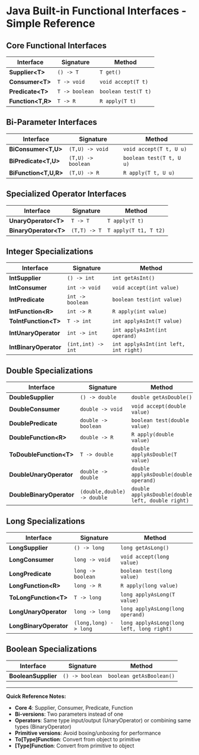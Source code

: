 # Java Built-in Functional Interfaces - Simple Reference

## Core Functional Interfaces

| Interface | Signature | Method |
|-----------|-----------|---------|
| **Supplier\<T>** | `() -> T` | `T get()` |
| **Consumer\<T>** | `T -> void` | `void accept(T t)` |
| **Predicate\<T>** | `T -> boolean` | `boolean test(T t)` |
| **Function\<T,R>** | `T -> R` | `R apply(T t)` |

## Bi-Parameter Interfaces

| Interface | Signature | Method |
|-----------|-----------|---------|
| **BiConsumer\<T,U>** | `(T,U) -> void` | `void accept(T t, U u)` |
| **BiPredicate\<T,U>** | `(T,U) -> boolean` | `boolean test(T t, U u)` |
| **BiFunction\<T,U,R>** | `(T,U) -> R` | `R apply(T t, U u)` |

## Specialized Operator Interfaces

| Interface | Signature | Method |
|-----------|-----------|---------|
| **UnaryOperator\<T>** | `T -> T` | `T apply(T t)` |
| **BinaryOperator\<T>** | `(T,T) -> T` | `T apply(T t1, T t2)` |

## Integer Specializations

| Interface | Signature | Method |
|-----------|-----------|---------|
| **IntSupplier** | `() -> int` | `int getAsInt()` |
| **IntConsumer** | `int -> void` | `void accept(int value)` |
| **IntPredicate** | `int -> boolean` | `boolean test(int value)` |
| **IntFunction\<R>** | `int -> R` | `R apply(int value)` |
| **ToIntFunction\<T>** | `T -> int` | `int applyAsInt(T value)` |
| **IntUnaryOperator** | `int -> int` | `int applyAsInt(int operand)` |
| **IntBinaryOperator** | `(int,int) -> int` | `int applyAsInt(int left, int right)` |

## Double Specializations

| Interface | Signature | Method |
|-----------|-----------|---------|
| **DoubleSupplier** | `() -> double` | `double getAsDouble()` |
| **DoubleConsumer** | `double -> void` | `void accept(double value)` |
| **DoublePredicate** | `double -> boolean` | `boolean test(double value)` |
| **DoubleFunction\<R>** | `double -> R` | `R apply(double value)` |
| **ToDoubleFunction\<T>** | `T -> double` | `double applyAsDouble(T value)` |
| **DoubleUnaryOperator** | `double -> double` | `double applyAsDouble(double operand)` |
| **DoubleBinaryOperator** | `(double,double) -> double` | `double applyAsDouble(double left, double right)` |

## Long Specializations

| Interface | Signature | Method |
|-----------|-----------|---------|
| **LongSupplier** | `() -> long` | `long getAsLong()` |
| **LongConsumer** | `long -> void` | `void accept(long value)` |
| **LongPredicate** | `long -> boolean` | `boolean test(long value)` |
| **LongFunction\<R>** | `long -> R` | `R apply(long value)` |
| **ToLongFunction\<T>** | `T -> long` | `long applyAsLong(T value)` |
| **LongUnaryOperator** | `long -> long` | `long applyAsLong(long operand)` |
| **LongBinaryOperator** | `(long,long) -> long` | `long applyAsLong(long left, long right)` |

## Boolean Specializations

| Interface | Signature | Method |
|-----------|-----------|---------|
| **BooleanSupplier** | `() -> boolean` | `boolean getAsBoolean()` |

---

**Quick Reference Notes:**
- **Core 4**: Supplier, Consumer, Predicate, Function
- **Bi-versions**: Two parameters instead of one
- **Operators**: Same type input/output (UnaryOperator) or combining same types (BinaryOperator)
- **Primitive versions**: Avoid boxing/unboxing for performance
- **To[Type]Function**: Convert from object to primitive
- **[Type]Function**: Convert from primitive to object